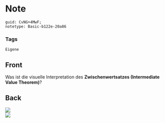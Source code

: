 # Note
```
guid: CvNG+4MwF;
notetype: Basic-b122e-20a86
```

### Tags
```
Eigene
```

## Front
Was ist die visuelle Interpretation des <b>Zwischenwertsatzes
(Intermediate Value Theorem)</b>?

## Back
<img src="paste-c33b5896806b609f27b2ee7a8829bd5c4c5f06ae.jpg">
<div><img src="paste-bf95c86089637c97ebb780f37bab68ae5b3228f6.jpg"></div>
